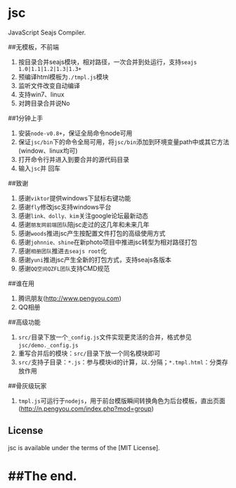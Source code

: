 jsc
===

JavaScript Seajs Compiler.


##无模板，不前端

1. 按目录合并seajs模块，相对路径，一次合并到处运行，支持`seajs 1.0|1.1|1.2|1.3|1.3+`
1. 预编译html模板为`./tmpl.js`模块
1. 监听文件改变自动编译
1. 支持win7、linux
1. 对跨目录合并说No


##1分钟上手

1. 安装`node-v0.8+`，保证全局命令node可用
1. 保证`jsc/bin`下的命令全局可用，将`jsc/bin`添加到环境变量path中或其它方法(window、linux均可)
1. 打开命令行并进入到要合并的源代码目录
1. 输入`jsc`并 回车


##致谢

1. 感谢`viktor`提供windows下鼠标右键功能
1. 感谢`fly`修改jsc支持windows平台
1. 感谢`link、dolly、kim`关注google论坛最新动态
1. 感谢`朋友网前端团队`陪jsc走过的这几年和未来几年
1. 感谢`woods`推进jsc产生按配置文件打包的高级使用方式
1. 感谢`johnnie、shine`在新photo项目中推进jsc转型为相对路径打包
1. 感谢`相册团队`推进`去seajs root`化
1. 感谢`yuni`推进jsc产生全新的打包方式，支持seajs各版本
1. 感谢`QQ空间QZFL团队`支持CMD规范

##谁在用

1. 腾讯朋友(http://www.pengyou.com)
1. QQ相册



##高级功能
1. `src/`目录下放一个`_config.js`文件实现更灵活的合并，格式参见`jsc/demo._config.js`
1. 重写合并后的模块：`src/`目录下放一个同名模块即可
1. `src/`支持子目录：`*.js`：参与模块id的计算，以`.`分隔；`*.tmpl.html`：分类存放作用

##骨灰级玩家
1. `tmpl.js`可运行于`nodejs`，用于前台模版瞬间转换角色为后台模板，直出页面(http://n.pengyou.com/index.php?mod=group)


## License
jsc is available under the terms of the [MIT License].


##The end.
===
